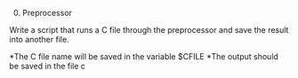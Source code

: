 0. Preprocessor

Write a script that runs a C file through the preprocessor and save the result into another file.

*The C file name will be saved in the variable $CFILE
*The output should be saved in the file c

